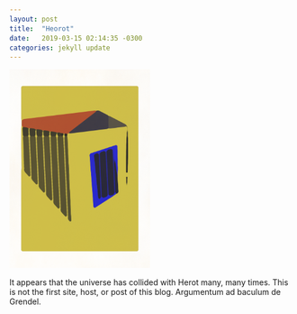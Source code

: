 ```yaml
---
layout: post
title:  "Heorot"
date:   2019-03-15 02:14:35 -0300
categories: jekyll update
---
```

<img src="/assets/img/home.png" width="250"/>
<p>It appears that the universe has collided with Herot many, many times. This is not the first site, host, or post of this blog. Argumentum ad baculum de Grendel.</p>


